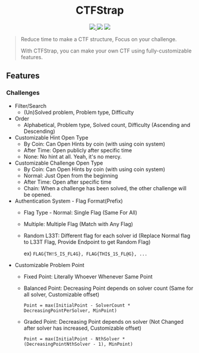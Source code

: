 <h1 align="center">CTFStrap</h1>

<p align="center">
	<a href="https://github.com/feross/standard">
		<img src="https://img.shields.io/badge/code%20style-airbnb-brightgreen.svg?style=flat"/>
	</a>
	<img src="https://img.shields.io/badge/contributions-welcome-orange.svg"/>
	<a href="https://opensource.org/licenses/MIT">
		<img src="https://img.shields.io/badge/license-MIT-blue.svg"/>
	</a>
</p>

> Reduce time to make a CTF structure, Focus on your challenge.
>
> With CTFStrap, you can make your own CTF using fully-customizable features.

## Features

### Challenges

* Filter/Search
  * (Un)Solved problem, Problem type, Difficulty
* Order
  * Alphabetical, Problem type, Solved count, Difficulty (Ascending and Descending)
* Customizable Hint Open Type
  * By Coin: Can Open Hints by coin (with using coin system)
  * After Time: Open publicly after specific time
  * None: No hint at all. Yeah, it's no mercy.
* Customizable Challenge Open Type
  * By Coin: Can Open Hints by coin (with using coin system)
  * Normal: Just Open from the beginning
  * After Time: Open after specific time
  * Chain: When a challenge has been solved, the other challenge will be opened.
* Authentication System - Flag Format(Prefix)
  * Flag Type - Normal: Single Flag (Same For All)
  * Multiple: Multiple Flag (Match with Any Flag)
  * Random L33T: Different flag for each solver id (Replace Normal flag to L33T Flag, Provide Endpoint to get Random Flag)

    ex) `FLAG{TH!S_IS_FL4G}, FLAG{THI$_1S_FL@G}, ...`
* Customizable Problem Point
  * Fixed Point: Literally Whoever Whenever Same Point
  * Balanced Point: Decreasing Point depends on solver count (Same for all solver, Customizable offset)

    ```text
    Point = max(InitialPoint - SolverCount * DecreasingPointPerSolver, MinPoint)
    ```

  * Graded Point: Decreasing Point depends on solver (Not Changed after solver has increased, Customizable offset)

    ```text
    Point = max(InitialPoint - NthSolver * (DecreasingPointNthSolver - 1), MinPoint)
    ```
